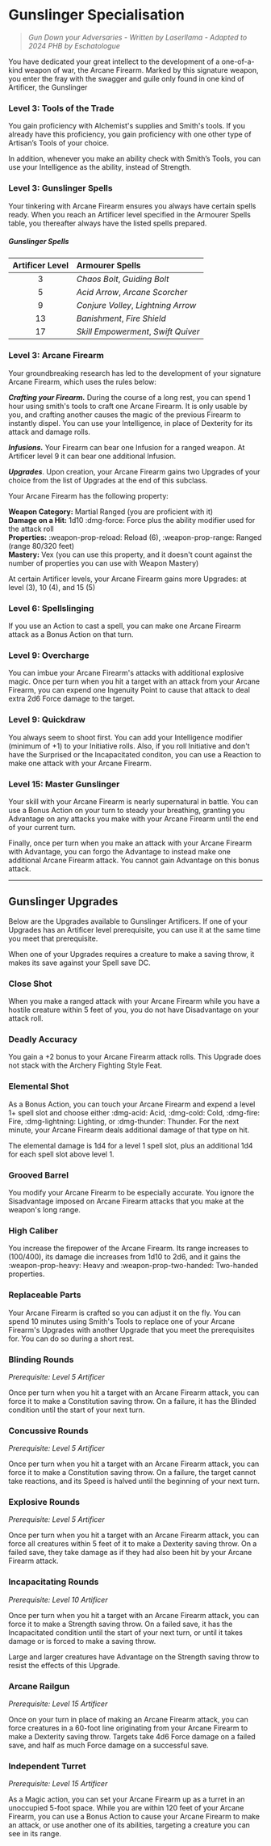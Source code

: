 # Gunslinger Specialisation

> *Gun Down your Adversaries - Written by Laserllama - Adapted to 2024 PHB by Eschatologue*

You have dedicated your great intellect to the development of a one-of-a-kind weapon of war, the Arcane Firearm. Marked by this signature weapon, you enter the fray with the swagger and guile only found in one kind of Artificer, the Gunslinger

### Level 3: Tools of the Trade

You gain proficiency with Alchemist's supplies and Smith's tools. If you already have this proficiency, you gain proficiency with one other type of Artisan’s Tools of your choice.

In addition, whenever you make an ability check with Smith’s Tools, you can use your Intelligence as the ability, instead of Strength.

### Level 3: Gunslinger Spells

Your tinkering with Arcane Firearm ensures you always have certain spells ready. When you reach an Artificer level specified in the Armourer Spells table, you thereafter always have the listed spells prepared.

##### Gunslinger Spells

| Artificer Level | Armourer Spells |
|:-:|:--|
| 3 | *Chaos Bolt*, *Guiding Bolt* |
| 5 | *Acid Arrow*, *Arcane Scorcher* |
| 9 | *Conjure Volley*, *Lightning Arrow* |
| 13 | *Banishment*, *Fire Shield* |
| 17 | *Skill Empowerment*, *Swift Quiver* |

### Level 3: Arcane Firearm

Your groundbreaking research has led to the development of your signature Arcane Firearm, which uses the rules below:

***Crafting your Firearm.*** During the course of a long rest, you can spend 1 hour using smith's tools to craft one Arcane Firearm. It is only usable by you, and crafting another causes
the magic of the previous Firearm to instantly dispel. You can use your Intelligence, in place of Dexterity for its attack and damage rolls. 

***Infusions.*** Your Firearm can bear one Infusion for a ranged weapon. At Artificer level 9 it can bear one additional Infusion.

***Upgrades***. Upon creation, your Arcane Firearm gains two Upgrades of your choice from the list of Upgrades at the end of this subclass.

Your Arcane Firearm has the following property:

**Weapon Category:** Martial Ranged (you are proficient with it)  
**Damage on a Hit:** 1d10 :dmg-force: Force plus the ability modifier used for the attack roll  
**Properties:** :weapon-prop-reload: Reload (6), :weapon-prop-range: Ranged (range 80/320 feet)  
**Mastery:** Vex (you can use this property, and it doesn't count against the number of properties you can use with Weapon Mastery)  

At certain Artificer levels, your Arcane Firearm gains more Upgrades: at level (3), 10 (4), and 15 (5)

### Level 6: Spellslinging

If you use an Action to cast a spell, you can make one Arcane Firearm attack as a Bonus Action on that turn.

### Level 9: Overcharge

You can imbue your Arcane Firearm's attacks with additional explosive magic. Once per turn when you hit a target with an attack from your Arcane Firearm, you can expend one Ingenuity Point to cause that attack to deal extra 2d6 Force damage to the target.

### Level 9: Quickdraw

You always seem to shoot first. You can add your Intelligence modifier (minimum of +1) to your Initiative rolls. Also, if you roll Initiative and don't have the Surprised or the Incapacitated conditon, you can use a Reaction to make one attack with your Arcane Firearm.

### Level 15: Master Gunslinger

Your skill with your Arcane Firearm is nearly supernatural in battle. You can use a Bonus Action on your turn to steady your breathing, granting you Advantage on any attacks you make with your Arcane Firearm until the end of your current turn.

Finally, once per turn when you make an attack with your Arcane Firearm with Advantage, you can forgo the Advantage to instead make one additional Arcane Firearm attack. You cannot gain Advantage on this bonus attack.

---

## Gunslinger Upgrades

Below are the Upgrades available to Gunslinger Artificers. If one of your Upgrades has an Artificer level prerequisite, you can use it at the same time you meet that prerequisite.

When one of your Upgrades requires a creature to make a saving throw, it makes its save against your Spell save DC.

### Close Shot

When you make a ranged attack with your Arcane Firearm while you have a hostile creature within 5 feet of you, you do not have Disadvantage on your attack roll.

### Deadly Accuracy

You gain a +2 bonus to your Arcane Firearm attack rolls. This Upgrade does not stack with the Archery Fighting Style Feat.

### Elemental Shot

As a Bonus Action, you can touch your Arcane Firearm and expend a level 1+ spell slot and choose either :dmg-acid: Acid, :dmg-cold: Cold, :dmg-fire: Fire, :dmg-lightning: Lighting, or :dmg-thunder: Thunder. For the next minute, your Arcane Firearm deals additional damage of that type on hit.

The elemental damage is 1d4 for a level 1 spell slot, plus an additional 1d4 for each spell slot above level 1.

### Grooved Barrel

You modify your Arcane Firearm to be especially accurate. You ignore the Sisadvantage imposed on Arcane Firearm attacks that you make at the weapon's long range.

### High Caliber

You increase the firepower of the Arcane Firearm. Its range increases to (100/400), its damage die increases from 1d10 to 2d6, and it gains the :weapon-prop-heavy: Heavy and :weapon-prop-two-handed: Two-handed properties.

### Replaceable Parts

Your Arcane Firearm is crafted so you can adjust it on the fly. You can spend 10 minutes using Smith's Tools to replace one of your Arcane Firearm's Upgrades with another Upgrade that you meet the prerequisites for. You can do so during a short rest.

### Blinding Rounds

*Prerequisite: Level 5 Artificer*

Once per turn when you hit a target with an Arcane Firearm attack, you can force it to make a Constitution saving throw. On a failure, it has the Blinded condition until the start of your next turn.

### Concussive Rounds

*Prerequisite: Level 5 Artificer*

Once per turn when you hit a target with an Arcane Firearm attack, you can force it to make a Constitution saving throw. On a failure, the target cannot take reactions, and its Speed is halved until the beginning of your next turn.

### Explosive Rounds

*Prerequisite: Level 5 Artificer*

Once per turn when you hit a target with an Arcane Firearm attack, you can force all creatures within 5 feet of it to make a Dexterity saving throw. On a failed save, they take damage as if they had also been hit by your Arcane Firearm attack.

### Incapacitating Rounds

*Prerequisite: Level 10 Artificer*

Once per turn when you hit a target with an Arcane Firearm attack, you can force it to make a Strength saving throw. On a failed save, it has the Incapacitated condition until the start of your next turn, or until it takes damage or is forced to make a saving throw.

Large and larger creatures have Advantage on the Strength saving throw to resist the effects of this Upgrade.

### Arcane Railgun

*Prerequisite: Level 15 Artificer*

Once on your turn in place of making an Arcane Firearm attack, you can force creatures in a 60-foot line originating from your Arcane Firearm to make a Dexterity saving throw. Targets take 4d6 Force damage on a failed save, and half as much Force damage on a successful save.

### Independent Turret

*Prerequisite: Level 15 Artificer*

As a Magic action, you can set your Arcane Firearm up as a turret in an unoccupied 5-foot space. While you are within 120 feet of your Arcane Firearm, you can use a Bonus Action to cause your Arcane Firearm to make an attack, or use another one of its abilities, targeting a creature you can see in its range.